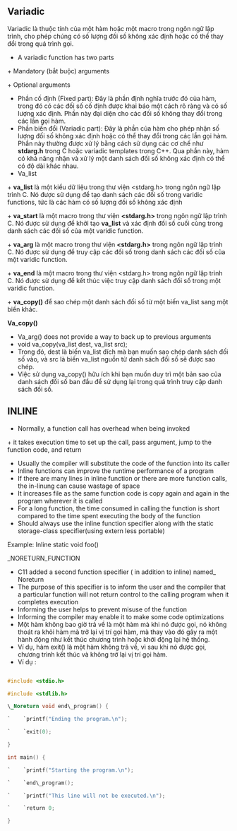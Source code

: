 ## ﻿Variadic

Variadic là thuộc tính của một hàm hoặc một macro trong ngôn ngữ lập trình, cho phép chúng có số lượng đối số không xác định hoặc có thể thay đổi trong quá trình gọi.

- A variadic function has two parts

\+ Mandatory (bắt buộc) arguments

\+ Optional arguments

- Phần cố định (Fixed part): Đây là phần định nghĩa trước đó của hàm, trong đó có các đối số cố định được khai báo một cách rõ ràng và có số lượng xác định. Phần này đại diện cho các đối số không thay đổi trong các lần gọi hàm.
- Phần biến đổi (Variadic part): Đây là phần của hàm cho phép nhận số lượng đối số không xác định hoặc có thể thay đổi trong các lần gọi hàm. Phần này thường được xử lý bằng cách sử dụng các cơ chế như **stdarg.h** trong C hoặc variadic templates trong C++. Qua phần này, hàm có khả năng nhận và xử lý một danh sách đối số không xác định có thể có độ dài khác nhau.
- Va\_list

\+ **va\_list** là một kiểu dữ liệu trong thư viện <stdarg.h> trong ngôn ngữ lập trình C. Nó được sử dụng để tạo danh sách các đối số trong varidic functions, tức là các hàm có số lượng đối số không xác định

\+ **va\_start** là một macro trong thư viện **<stdarg.h>** trong ngôn ngữ lập trình C. Nó được sử dụng để khởi tạo **va\_list** và xác định đối số cuối cùng trong danh sách các đối số của một varidic function.

\+ **va\_arg** là một macro trong thư viện **<stdarg.h>** trong ngôn ngữ lập trình C. Nó được sử dụng để truy cập các đối số trong danh sách các đối số của một varidic function.

\+ **va\_end** là một macro trong thư viện <stdarg.h> trong ngôn ngữ lập trình C. Nó được sử dụng để kết thúc việc truy cập danh sách đối số trong một varidic function.

\+ **va\_copy()** để sao chép một danh sách đối số từ một biến va\_list sang một biến khác.

**Va\_copy()**

- Va\_arg() does not provide a way to back up to previous arguments
- void va\_copy(va\_list dest, va\_list src);
- Trong đó, dest là biến va\_list đích mà bạn muốn sao chép danh sách đối số vào, và src là biến va\_list nguồn từ danh sách đối số sẽ được sao chép.
- Việc sử dụng va\_copy() hữu ích khi bạn muốn duy trì một bản sao của danh sách đối số ban đầu để sử dụng lại trong quá trình truy cập danh sách đối số.

## INLINE

- Normally, a function call has overhead when being invoked

\+ it takes execution time to set up the call, pass argument, jump to the function code, and return

- Usually the compiler will substitute the code of the function into its caller
- Inline functions can improve the runtime performance of a program
- If there are many lines in inline function or there are more function calls, the in-linung can cause wastage of space
- It increases file as the same function code is copy again and again in the program wherever ít is called
- For a long function, the time consumed in calling the function is short compared to the time spent executing the body of the function
- Should always use the inline function specifier along with the static storage-class specifier(using extern less portable)

Example: Inline static void foo()

\_NORETURN\_FUNCTION

- C11 added a second function specifier ( in addition to inline) named\_ Noreturn
- The purpose of this specifier is to inform the user and the compiler that a particular function will not return control to the calling program when it completes execution 
- Informing the user helps to prevent misuse of the function
- Informing the compiler may enable it to make some code optimizations
- Một hàm không bao giờ trả về là một hàm mà khi nó được gọi, nó không thoát ra khỏi hàm mà trở lại vị trí gọi hàm, mà thay vào đó gây ra một hành động như kết thúc chương trình hoặc khởi động lại hệ thống.
- Ví dụ, hàm exit() là một hàm không trả về, vì sau khi nó được gọi, chương trình kết thúc và không trở lại vị trí gọi hàm.
- Ví dụ : 

``` c

#include <stdio.h>

#include <stdlib.h>

\_Noreturn void end\_program() {

`    `printf("Ending the program.\n");

`    `exit(0);

}

int main() {

`    `printf("Starting the program.\n");

`    `end\_program();

`    `printf("This line will not be executed.\n");

`    `return 0;

}
``` 
